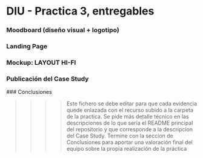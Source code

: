 # DIU - Practica 3, entregables

### Moodboard (diseño visual + logotipo)   


### Landing Page


### Mockup: LAYOUT HI-FI


### Publicación del Case Study

### Conclusiones

>>>> Este fichero se debe editar para que cada evidencia quede enlazada con el recurso subido a la carpeta de la practica. Se pide más detalle técnico en las descripciones de lo que sería el README principal del repositorio y que corresponde a la descripcion del Case Study.
>>>> Termine con la seccion de Conclusiones para aportar una valoración final del equipo sobre la propia realización de la práctica
